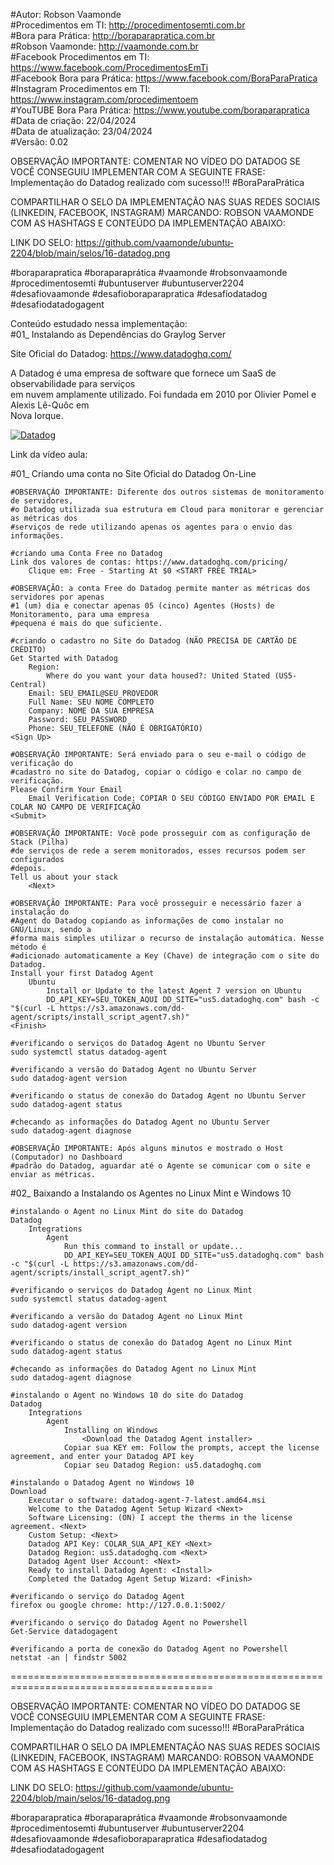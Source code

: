 #Autor: Robson Vaamonde<br>
#Procedimentos em TI: http://procedimentosemti.com.br<br>
#Bora para Prática: http://boraparapratica.com.br<br>
#Robson Vaamonde: http://vaamonde.com.br<br>
#Facebook Procedimentos em TI: https://www.facebook.com/ProcedimentosEmTi<br>
#Facebook Bora para Prática: https://www.facebook.com/BoraParaPratica<br>
#Instagram Procedimentos em TI: https://www.instagram.com/procedimentoem<br>
#YouTUBE Bora Para Prática: https://www.youtube.com/boraparapratica<br>
#Data de criação: 22/04/2024<br>
#Data de atualização: 23/04/2024<br>
#Versão: 0.02<br>

OBSERVAÇÃO IMPORTANTE: COMENTAR NO VÍDEO DO DATADOG SE VOCÊ CONSEGUIU IMPLEMENTAR COM 
A SEGUINTE FRASE: Implementação do Datadog realizado com sucesso!!! #BoraParaPrática

COMPARTILHAR O SELO DA IMPLEMENTAÇÃO NAS SUAS REDES SOCIAIS (LINKEDIN, FACEBOOK, INSTAGRAM)
MARCANDO: ROBSON VAAMONDE COM AS HASHTAGS E CONTEÚDO DA IMPLEMENTAÇÃO ABAIXO: 

LINK DO SELO: https://github.com/vaamonde/ubuntu-2204/blob/main/selos/16-datadog.png

#boraparapratica #boraparaprática #vaamonde #robsonvaamonde #procedimentosemti #ubuntuserver 
#ubuntuserver2204 #desafiovaamonde #desafioboraparapratica #desafiodatadog #desafiodatadogagent

Conteúdo estudado nessa implementação:<br>
#01_ Instalando as Dependências do Graylog Server<br>

Site Oficial do Datadog: https://www.datadoghq.com/<br>

A Datadog é uma empresa de software que fornece um SaaS de observabilidade para serviços<br>
em nuvem amplamente utilizado. Foi fundada em 2010 por Olivier Pomel e Alexis Lê-Quôc em<br>
Nova Iorque.

[![Datadog](http://img.youtube.com/vi//0.jpg)]( "Datadog")

Link da vídeo aula: 

#01_ Criando uma conta no Site Oficial do Datadog On-Line<br>

	#OBSERVAÇÃO IMPORTANTE: Diferente dos outros sistemas de monitoramento de servidores,
	#o Datadog utilizada sua estrutura em Cloud para monitorar e gerenciar as métricas dos
	#serviços de rede utilizando apenas os agentes para o envio das informações.

	#criando uma Conta Free no Datadog
	Link dos valores de contas: https://www.datadoghq.com/pricing/
		Clique em: Free - Starting At $0 <START FREE TRIAL>

	#OBSERVAÇÃO: a conta Free do Datadog permite manter as métricas dos servidores por apenas
	#1 (um) dia e conectar apenas 05 (cinco) Agentes (Hosts) de Monitoramento, para uma empresa
	#pequena é mais do que suficiente.

	#criando o cadastro no Site do Datadog (NÃO PRECISA DE CARTÃO DE CRÉDITO)
	Get Started with Datadog
		Region:
			Where do you want your data housed?: United Stated (US5-Central)
		Email: SEU_EMAIL@SEU_PROVEDOR
		Full Name: SEU NOME COMPLETO
		Company: NOME DA SUA EMPRESA
		Password: SEU_PASSWORD
		Phone: SEU_TELEFONE (NÃO É OBRIGATÓRIO)
	<Sign Up>

	#OBSERVAÇÃO IMPORTANTE: Será enviado para o seu e-mail o código de verificação do
	#cadastro no site do Datadog, copiar o código e colar no campo de verificação.
	Please Confirm Your Email
		Email Verification Code: COPIAR O SEU CÓDIGO ENVIADO POR EMAIL E COLAR NO CAMPO DE VERIFICAÇÃO
	<Submit>

	#OBSERVAÇÃO IMPORTANTE: Você pode prosseguir com as configuração de Stack (Pilha)
	#de serviços de rede a serem monitorados, esses recursos podem ser configurados
	#depois.
	Tell us about your stack
		<Next>

	#OBSERVAÇÃO IMPORTANTE: Para você prosseguir e necessário fazer a instalação do
	#Agent do Datadog copiando as informações de como instalar no GNU/Linux, sendo a
	#forma mais simples utilizar o recurso de instalação automática. Nesse método é
	#adicionado automaticamente a Key (Chave) de integração com o site do Datadog.
	Install your first Datadog Agent
		Ubuntu
			Install or Update to the latest Agent 7 version on Ubuntu
			DD_API_KEY=SEU_TOKEN_AQUI DD_SITE="us5.datadoghq.com" bash -c "$(curl -L https://s3.amazonaws.com/dd-agent/scripts/install_script_agent7.sh)"
	<Finish>

	#verificando o serviços do Datadog Agent no Ubuntu Server
	sudo systemctl status datadog-agent

	#verificando a versão do Datadog Agent no Ubuntu Server
	sudo datadog-agent version

	#verificando o status de conexão do Datadog Agent no Ubuntu Server
	sudo datadog-agent status

	#checando as informações do Datadog Agent no Ubuntu Server
	sudo datadog-agent diagnose

	#OBSERVAÇÃO IMPORTANTE: Após alguns minutos e mostrado o Host (Computador) no Dashboard
	#padrão do Datadog, aguardar até o Agente se comunicar com o site e enviar as métricas.

#02_ Baixando a Instalando os Agentes no Linux Mint e Windows 10<br>

	#instalando o Agent no Linux Mint do site do Datadog
	Datadog
		Integrations
			Agent
				Run this command to install or update...
				DD_API_KEY=SEU_TOKEN_AQUI DD_SITE="us5.datadoghq.com" bash -c "$(curl -L https://s3.amazonaws.com/dd-agent/scripts/install_script_agent7.sh)"
	
	#verificando o serviços do Datadog Agent no Linux Mint
	sudo systemctl status datadog-agent

	#verificando a versão do Datadog Agent no Linux Mint
	sudo datadog-agent version

	#verificando o status de conexão do Datadog Agent no Linux Mint
	sudo datadog-agent status

	#checando as informações do Datadog Agent no Linux Mint
	sudo datadog-agent diagnose

	#instalando o Agent no Windows 10 do site do Datadog
	Datadog
		Integrations
			Agent
				Installing on Windows
					<Download the Datadog Agent installer>
				Copiar sua KEY em: Follow the prompts, accept the license agreement, and enter your Datadog API key
				Copiar seu Datadog Region: us5.datadoghq.com
	
	#instalando o Datadog Agent no Windows 10
	Download
		Executar o software: datadog-agent-7-latest.amd64.msi
		Welcome to the Datadog Agent Setup Wizard <Next>
		Software Licensing: (ON) I accept the therms in the license agreement. <Next>
		Custom Setup: <Next>
		Datadog API Key: COLAR_SUA_API_KEY <Next>
		Datadog Region: us5.datadoghq.com <Next>
		Datadog Agent User Account: <Next>
		Ready to install Datadog Agent: <Install>
		Completed the Datadog Agent Setup Wizard: <Finish>

	#verificando o serviço do Datadog Agent
	firefox ou google chrome: http://127.0.0.1:5002/

	#verificando o serviço do Datadog Agent no Powershell
	Get-Service datadogagent

	#verificando a porta de conexão do Datadog Agent no Powershell
	netstat -an | findstr 5002

=========================================================================================

OBSERVAÇÃO IMPORTANTE: COMENTAR NO VÍDEO DO DATADOG SE VOCÊ CONSEGUIU IMPLEMENTAR COM 
A SEGUINTE FRASE: Implementação do Datadog realizado com sucesso!!! #BoraParaPrática

COMPARTILHAR O SELO DA IMPLEMENTAÇÃO NAS SUAS REDES SOCIAIS (LINKEDIN, FACEBOOK, INSTAGRAM)
MARCANDO: ROBSON VAAMONDE COM AS HASHTAGS E CONTEÚDO DA IMPLEMENTAÇÃO ABAIXO: 

LINK DO SELO: https://github.com/vaamonde/ubuntu-2204/blob/main/selos/16-datadog.png

#boraparapratica #boraparaprática #vaamonde #robsonvaamonde #procedimentosemti #ubuntuserver 
#ubuntuserver2204 #desafiovaamonde #desafioboraparapratica #desafiodatadog #desafiodatadogagent
